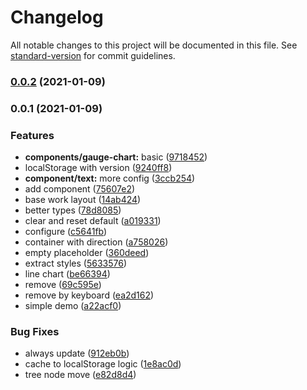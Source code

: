 # Changelog

All notable changes to this project will be documented in this file. See [standard-version](https://github.com/conventional-changelog/standard-version) for commit guidelines.

### [0.0.2](https://github.com/Aysnine/rc-dynamic/compare/v0.0.1...v0.0.2) (2021-01-09)

### 0.0.1 (2021-01-09)


### Features

* **components/gauge-chart:** basic ([9718452](https://github.com/Aysnine/rc-dynamic/commit/9718452137f6714df79f89f693fbf9c535770d93))
* localStorage with version ([9240ff8](https://github.com/Aysnine/rc-dynamic/commit/9240ff864fef5e92bf087af5087ebef16d9dfb00))
* **component/text:** more config ([3ccb254](https://github.com/Aysnine/rc-dynamic/commit/3ccb2541de7985492d368f9c5bbf03caaac36d90))
* add component ([75607e2](https://github.com/Aysnine/rc-dynamic/commit/75607e212bdc25ff982b2bb986cc25f80a7e76fa))
* base work layout ([14ab424](https://github.com/Aysnine/rc-dynamic/commit/14ab424e31dd566c0ca165f30f526d84df3d7df2))
* better types ([78d8085](https://github.com/Aysnine/rc-dynamic/commit/78d80856d356e895e17c5e2cf1a678e0da7352de))
* clear and reset default ([a019331](https://github.com/Aysnine/rc-dynamic/commit/a0193310a997547be08ca98f3e46b79e170c6232))
* configure ([c5641fb](https://github.com/Aysnine/rc-dynamic/commit/c5641fb6367a8da577860851d360a186602a2dd4))
* container with direction ([a758026](https://github.com/Aysnine/rc-dynamic/commit/a7580267a1f90b4a43f3c1c23acb1c10b55aefa2))
* empty placeholder ([360deed](https://github.com/Aysnine/rc-dynamic/commit/360deedcf0f107d6e63f1efddedf2204763493d8))
* extract styles ([5633576](https://github.com/Aysnine/rc-dynamic/commit/56335764fd0beaf7ed44145d1b274620021c95e3))
* line chart ([be66394](https://github.com/Aysnine/rc-dynamic/commit/be66394ebe4d0cb930f7f6216a1810ba839a85e8))
* remove ([69c595e](https://github.com/Aysnine/rc-dynamic/commit/69c595eb4d33d0e15e7b2afcf96f7fee3f8b3157))
* remove by keyboard ([ea2d162](https://github.com/Aysnine/rc-dynamic/commit/ea2d1620c707aaf8b19fb64315a43eb92685cbd0))
* simple demo ([a22acf0](https://github.com/Aysnine/rc-dynamic/commit/a22acf0f6d81963f50060207ffffaa50cee59ee7))


### Bug Fixes

* always update ([912eb0b](https://github.com/Aysnine/rc-dynamic/commit/912eb0b61ae0d9ee93f9e0a44d030ad5ec41ae0d))
* cache to localStorage logic ([1e8ac0d](https://github.com/Aysnine/rc-dynamic/commit/1e8ac0d634cfc0370e8e9819521a69dac752c0f9))
* tree node move ([e82d8d4](https://github.com/Aysnine/rc-dynamic/commit/e82d8d4b6d17215ef9c0d4f2834c7b12eea54883))
